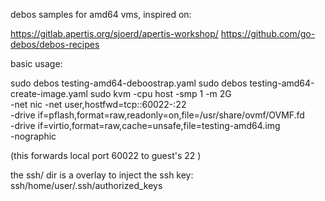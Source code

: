 debos samples for amd64 vms, inspired on:

https://gitlab.apertis.org/sjoerd/apertis-workshop/
https://github.com/go-debos/debos-recipes

basic usage:

sudo debos testing-amd64-deboostrap.yaml
sudo debos testing-amd64-create-image.yaml
sudo kvm -cpu host -smp 1 -m 2G \
-net nic -net user,hostfwd=tcp::60022-:22 \
-drive if=pflash,format=raw,readonly=on,file=/usr/share/ovmf/OVMF.fd \
-drive if=virtio,format=raw,cache=unsafe,file=testing-amd64.img \
-nographic

(this forwards local port 60022 to guest's 22 )

the ssh/ dir is a overlay to inject the ssh key:
ssh/home/user/.ssh/authorized_keys
